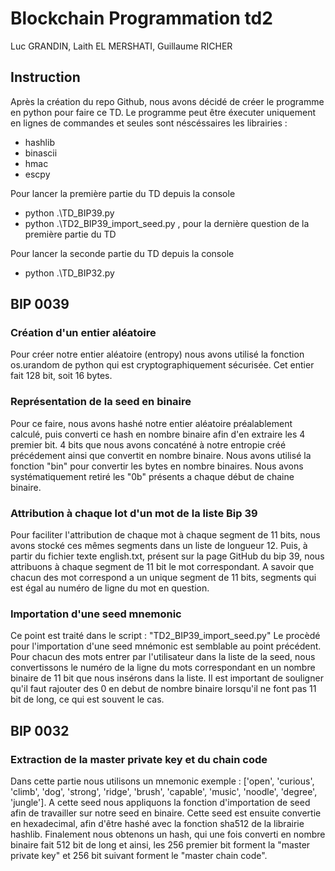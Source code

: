 # Blockchain Programmation td2
Luc GRANDIN, Laith EL MERSHATI, Guillaume RICHER

## Instruction 
Après la création du repo Github, nous avons décidé de créer le programme en python pour faire ce TD.
Le programme peut être éxecuter uniquement en lignes de commandes et seules sont néscéssaires les librairies :
* hashlib 
* binascii
* hmac
* escpy

Pour lancer la première partie du TD depuis la console 
* python .\TD_BIP39.py
* python .\TD2_BIP39_import_seed.py , pour la dernière question de la première partie du TD

Pour lancer la seconde partie du TD depuis la console 
* python .\TD_BIP32.py

## **BIP 0039**

### Création d'un entier aléatoire
Pour créer notre entier aléatoire (entropy) nous avons utilisé la fonction os.urandom de python qui est cryptographiquement sécurisée. Cet entier fait 128 bit, soit 16 bytes.

### Représentation de la seed en binaire 
Pour ce faire, nous avons hashé notre entier aléatoire préalablement calculé, puis converti ce hash en nombre binaire afin d'en extraire les 4 premier bit. 4 bits que nous avons concaténé à notre entropie créé précédement ainsi que convertit en nombre binaire.
Nous avons utilisé la fonction "bin" pour convertir les bytes en nombre binaires.
Nous avons systématiquement retiré les "0b" présents a chaque début de chaine binaire.

### Attribution à chaque lot d'un mot de la liste Bip 39
Pour faciliter l'attribution de chaque mot à chaque segment de 11 bits, nous avons stocké ces mêmes segments dans un liste de longueur 12.
Puis, à partir du fichier texte english.txt, présent sur la page GitHub du bip 39, nous attribuons à chaque segment de 11 bit le mot correspondant. A savoir que chacun des mot correspond a un unique segment de 11 bits, segments qui est égal au numéro de ligne du mot en question.

### Importation d'une seed mnemonic
Ce point est traité dans le script : "TD2_BIP39_import_seed.py"
Le procèdé pour l'importation d'une seed mnémonic est semblable au point précédent. Pour chacun des mots entrer par l'utilisateur dans la liste de la seed, nous convertissons le numéro de la ligne du mots correspondant en un nombre binaire de 11 bit que nous insérons dans la liste.
Il est important de souligner qu'il faut rajouter des 0 en debut de nombre binaire lorsqu'il ne font pas 11 bit de long, ce qui est souvent le cas.

## **BIP 0032**

### Extraction de la master private key et du chain code
Dans cette partie nous utilisons un mnemonic exemple : ['open', 'curious', 'climb', 'dog', 'strong', 'ridge', 'brush', 'capable', 'music', 'noodle', 'degree', 'jungle']. A cette seed nous appliquons la fonction d'importation de seed afin de travailler sur notre seed en binaire.
Cette seed est ensuite convertie en hexadecimal, afin d'être hashé avec la fonction sha512 de la librairie hashlib. Finalement nous obtenons un hash, qui une fois converti en nombre binaire fait 512 bit de long et ainsi, les 256 premier bit forment la "master private key" et 256 bit suivant forment le "master chain code".